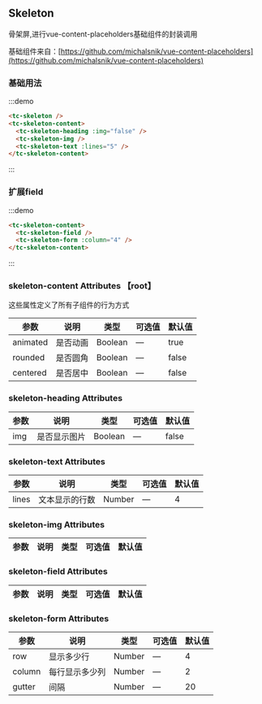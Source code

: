 ## Skeleton

骨架屏,进行vue-content-placeholders基础组件的封装调用

基础组件来自：[https://github.com/michalsnik/vue-content-placeholders](https://github.com/michalsnik/vue-content-placeholders)

### 基础用法
:::demo
```html
<tc-skeleton />
<tc-skeleton-content>
  <tc-skeleton-heading :img="false" />
  <tc-skeleton-img />
  <tc-skeleton-text :lines="5" />
</tc-skeleton-content>
```
:::

### 扩展field
:::demo
```html
<tc-skeleton-content>
  <tc-skeleton-field />
  <tc-skeleton-form :column="4" />
</tc-skeleton-content>
```
:::

### skeleton-content Attributes 【root】
这些属性定义了所有子组件的行为方式

| 参数 | 说明 | 类型 | 可选值 | 默认值   |
|------  |-----|---- |----- |---- |
| animated | 是否动画 | Boolean | — | true |
| rounded | 是否圆角 | Boolean | — | false |
| centered | 是否居中 | Boolean | — | false |

### skeleton-heading Attributes
| 参数 | 说明 | 类型 | 可选值 | 默认值   |
|------  |-----|---- |----- |---- |
| img | 是否显示图片 | Boolean | — | false |

### skeleton-text Attributes
| 参数 | 说明 | 类型 | 可选值 | 默认值   |
|------  |-----|---- |----- |---- |
| lines | 文本显示的行数 | Number | — | 4 |

### skeleton-img Attributes
| 参数 | 说明 | 类型 | 可选值 | 默认值   |
|------  |-----|---- |----- |---- |

### skeleton-field Attributes
| 参数 | 说明 | 类型 | 可选值 | 默认值   |
|------  |-----|---- |----- |---- |

### skeleton-form Attributes
| 参数 | 说明 | 类型 | 可选值 | 默认值   |
|------  |-----|---- |----- |---- |
| row | 显示多少行 | Number | — | 4 |
| column | 每行显示多少列 | Number | — | 2 |
| gutter | 间隔 | Number | — | 20 |